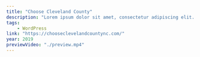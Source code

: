 ```yaml
---
title: "Choose Cleveland County"
description: "Lorem ipsum dolor sit amet, consectetur adipiscing elit. Cras pharetra blandit ex ac dapibus."
tags:
    - WordPress
link: "https://chooseclevelandcountync.com/"
year: 2019
previewVideo: "./preview.mp4"
---
```

